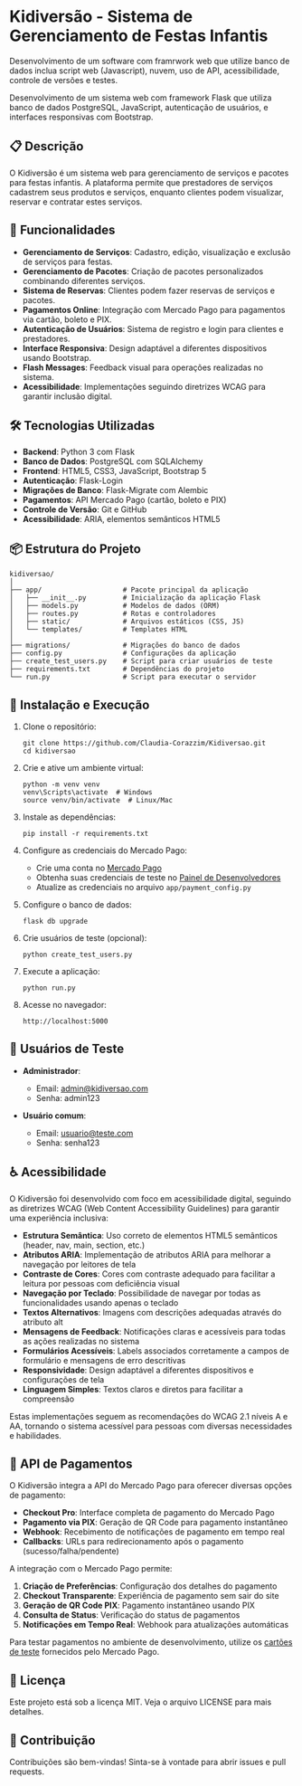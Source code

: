 # Kidiversão - Sistema de Gerenciamento de Festas Infantis
Desenvolvimento de um software com framrwork web que utilize banco de dados inclua script web (Javascript), nuvem, uso de API, acessibilidade, controle de versões e testes.

Desenvolvimento de um sistema web com framework Flask que utiliza banco de dados PostgreSQL, JavaScript, autenticação de usuários, e interfaces responsivas com Bootstrap.

## 📋 Descrição

O Kidiversão é um sistema web para gerenciamento de serviços e pacotes para festas infantis. A plataforma permite que prestadores de serviços cadastrem seus produtos e serviços, enquanto clientes podem visualizar, reservar e contratar estes serviços.

## 🚀 Funcionalidades

- **Gerenciamento de Serviços**: Cadastro, edição, visualização e exclusão de serviços para festas.
- **Gerenciamento de Pacotes**: Criação de pacotes personalizados combinando diferentes serviços.
- **Sistema de Reservas**: Clientes podem fazer reservas de serviços e pacotes.
- **Pagamentos Online**: Integração com Mercado Pago para pagamentos via cartão, boleto e PIX.
- **Autenticação de Usuários**: Sistema de registro e login para clientes e prestadores.
- **Interface Responsiva**: Design adaptável a diferentes dispositivos usando Bootstrap.
- **Flash Messages**: Feedback visual para operações realizadas no sistema.
- **Acessibilidade**: Implementações seguindo diretrizes WCAG para garantir inclusão digital.

## 🛠️ Tecnologias Utilizadas

- **Backend**: Python 3 com Flask
- **Banco de Dados**: PostgreSQL com SQLAlchemy
- **Frontend**: HTML5, CSS3, JavaScript, Bootstrap 5
- **Autenticação**: Flask-Login
- **Migrações de Banco**: Flask-Migrate com Alembic
- **Pagamentos**: API Mercado Pago (cartão, boleto e PIX)
- **Controle de Versão**: Git e GitHub
- **Acessibilidade**: ARIA, elementos semânticos HTML5

## 📦 Estrutura do Projeto

```
kidiversao/
│
├── app/                    # Pacote principal da aplicação
│   ├── __init__.py         # Inicialização da aplicação Flask
│   ├── models.py           # Modelos de dados (ORM)
│   ├── routes.py           # Rotas e controladores
│   ├── static/             # Arquivos estáticos (CSS, JS)
│   └── templates/          # Templates HTML
│
├── migrations/             # Migrações do banco de dados
├── config.py               # Configurações da aplicação
├── create_test_users.py    # Script para criar usuários de teste
├── requirements.txt        # Dependências do projeto
└── run.py                  # Script para executar o servidor
```

## 🔧 Instalação e Execução

1. Clone o repositório:
   ```
   git clone https://github.com/Claudia-Corazzim/Kidiversao.git
   cd kidiversao
   ```

2. Crie e ative um ambiente virtual:
   ```
   python -m venv venv
   venv\Scripts\activate  # Windows
   source venv/bin/activate  # Linux/Mac
   ```

3. Instale as dependências:
   ```
   pip install -r requirements.txt
   ```

4. Configure as credenciais do Mercado Pago:
   - Crie uma conta no [Mercado Pago](https://www.mercadopago.com.br/)
   - Obtenha suas credenciais de teste no [Painel de Desenvolvedores](https://www.mercadopago.com.br/developers)
   - Atualize as credenciais no arquivo `app/payment_config.py`

5. Configure o banco de dados:
   ```
   flask db upgrade
   ```

5. Crie usuários de teste (opcional):
   ```
   python create_test_users.py
   ```

6. Execute a aplicação:
   ```
   python run.py
   ```

7. Acesse no navegador:
   ```
   http://localhost:5000
   ```

## 👥 Usuários de Teste

- **Administrador**:
  - Email: admin@kidiversao.com
  - Senha: admin123

- **Usuário comum**:
  - Email: usuario@teste.com
  - Senha: senha123

## ♿ Acessibilidade

O Kidiversão foi desenvolvido com foco em acessibilidade digital, seguindo as diretrizes WCAG (Web Content Accessibility Guidelines) para garantir uma experiência inclusiva:

- **Estrutura Semântica**: Uso correto de elementos HTML5 semânticos (header, nav, main, section, etc.)
- **Atributos ARIA**: Implementação de atributos ARIA para melhorar a navegação por leitores de tela
- **Contraste de Cores**: Cores com contraste adequado para facilitar a leitura por pessoas com deficiência visual
- **Navegação por Teclado**: Possibilidade de navegar por todas as funcionalidades usando apenas o teclado
- **Textos Alternativos**: Imagens com descrições adequadas através do atributo alt
- **Mensagens de Feedback**: Notificações claras e acessíveis para todas as ações realizadas no sistema
- **Formulários Acessíveis**: Labels associados corretamente a campos de formulário e mensagens de erro descritivas
- **Responsividade**: Design adaptável a diferentes dispositivos e configurações de tela
- **Linguagem Simples**: Textos claros e diretos para facilitar a compreensão

Estas implementações seguem as recomendações do WCAG 2.1 níveis A e AA, tornando o sistema acessível para pessoas com diversas necessidades e habilidades.

## 💸 API de Pagamentos

O Kidiversão integra a API do Mercado Pago para oferecer diversas opções de pagamento:

- **Checkout Pro**: Interface completa de pagamento do Mercado Pago
- **Pagamento via PIX**: Geração de QR Code para pagamento instantâneo
- **Webhook**: Recebimento de notificações de pagamento em tempo real
- **Callbacks**: URLs para redirecionamento após o pagamento (sucesso/falha/pendente)

A integração com o Mercado Pago permite:

1. **Criação de Preferências**: Configuração dos detalhes do pagamento
2. **Checkout Transparente**: Experiência de pagamento sem sair do site
3. **Geração de QR Code PIX**: Pagamento instantâneo usando PIX
4. **Consulta de Status**: Verificação do status de pagamentos
5. **Notificações em Tempo Real**: Webhook para atualizações automáticas

Para testar pagamentos no ambiente de desenvolvimento, utilize os [cartões de teste](https://www.mercadopago.com.br/developers/pt/docs/checkout-api/test-integration) fornecidos pelo Mercado Pago.

## 📝 Licença

Este projeto está sob a licença MIT. Veja o arquivo LICENSE para mais detalhes.

## 🤝 Contribuição

Contribuições são bem-vindas! Sinta-se à vontade para abrir issues e pull requests.